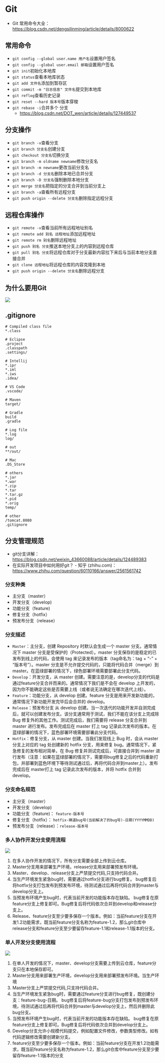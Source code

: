 # Git

* Git 常用命令大全：<https://blog.csdn.net/dengsilinming/article/details/8000622>

## 常用命令

* `git config --global user.name 用户名`设置用户签名
* `git config --global user.email 邮箱`设置用户签名
* `git init`初始化本地库
* `git status`查看本地库状态
* `git add 文件名`添加到暂存区
* `git commit -m "日志信息" 文件名`提交到本地库
* `git reflog`查看历史记录
* `git reset --hard 版本号`版本穿梭
* `git rebase -i`合并多个 分支
  * <https://blog.csdn.net/DOT_wen/article/details/127449537>

## 分支操作

* `git branch -v`查看分支
* `git branch 分支名`创建分支
* `git checkout 分支名`切换分支
* `git branch -m oldname newname`修改分支名
* `git branch -m newname`更改当前分支名
* `git branch -d 分支名`删除本地已合并分支
* `git branch -D 分支名`强制删除本地分支
* `git merge 分支名`把指定的分支合并到当前分支上
*  `git branch -a`查看所有远程分支 
*  `git push origin --delete 分支名`删除指定远程分支 

## 远程仓库操作

* `git remote -v`查看当前所有远程地址别名
* `git remote add 别名 远程地址`添加远程地址
* `git remote rm 别名`删除远程地址
* `git push 别名 分支`推送本地分支上的内容到远程仓库
* `git pull 别名 分支`将远程仓库对于分支最新内容拉下来后与当前本地分支直接合并
* `git clone 远程地址`将远程仓库的内容克隆到本地
* `git push origin --delete 分支名`删除远程分支

## 为什么要用Git

![](img/20220315085432.png)

## .gitignore

```
# Compiled class file
*.class

# Eclipse
.project
.classpath
.settings/

# Intellij
*.ipr
*.iml
*.iws
.idea/

# VS Code
.vscode/

# Maven
target/

# Gradle
build
.gradle

# Log file
*.log
log/

# out
**/out/

# Mac
.DS_Store

# others
*.jar
*.war
*.zip
*.tar
*.tar.gz
*.pid
*.orig
temp/

# other
/tomcat.8080
.gitignore
```

## 分支管理规范

* git分支详解：<https://blog.csdn.net/weixin_43660088/article/details/124489383>
* 在实际开发项目中如何用好git？ - 知乎 (zhihu.com)：<https://www.zhihu.com/question/60110166/answer/2561561742>

### 分支种类

* 主分支（master）
* 开发分支（develop)
* 功能分支（feature)
* 修复分支（hotfix）
* 预发布分支（release）

### 分支描述

* `Master`：主分支，创建 Repository 时默认会生成一个 master 分支。通常情况下 master 分支是受保护的（Protected）。master 分支保存的是稳定的已发布到线上的代码，会使用 tag 来记录发布的版本（tag命名为：tag  + “-” + “版本号”）。master 分支是不允许提交代码的，只能将代码合并（merge）到 master。在蓝绿部署的情况下，绿色部署环境需要部署此分支代码。
* `Develop`：开发分支，从 master 创建。需要注意的是，develop分支的代码是通过feature分支合并而来的。通常情况下我们是不会在 develop 上开发的，因为你不能确定这些是否需要上线（或者说无法确定在哪次迭代上线）。
* `Feature`：功能分支，从 develop 创建。feature 分支是用来开发新功能的，通常情况下新功能开发完毕后会合并的 develop。
* `Release`：预发布分支 从 develop 创建。当一次迭代的功能开发并自测完成后，就可以创建发布分支。该分支通常用于测试，我们不能在该分支上完成除Bug 修复外的其他工作。测试完成后，我们需要将 release 分支合并到 master 进行发布。发布完成后在 master 打上 tag 记录此次发布的版本。在蓝绿部署的情况下，蓝色部署环境需要部署此分支代码。
* `Hotfix`：修复分支，从 master 创建。当我们发现线上 Bug 时，会从 master 分支上对应的 tag 处创建新的 hotfix 分支，用来修复 bug。通常情况下，紧急修复的发布相对简单，在 Bug 修复并测试完成后，可直接合并到 master 进行发布（注意：如果在蓝绿部署的情况下，需要将bug修复之后的代码重新打包，并部署到蓝色环境下等待测试通过后，再将代码合并到master上）。发布完成后在 master打上 tag 记录此次发布的版本，并将 hotfix 合并到 develop。

### 分支命名规范

* 主分支（master）
* 开发分支（develop)
* 功能分支（feature)： `feature-版本号`
* 修复分支（hotfix）： `hotfix-禅道bug号(当前解决了的bug号)-日期(YYYYMMDD)`
* 预发布分支（release）：`release-版本号`

### 多人协作开发分支使用流程

![](https://img-blog.csdnimg.cn/20200521174159289.png)

1. 在多人协作开发的情况下，所有分支需要全部上传到云仓库。
2. Master分支用来部署生产环境，release分支用来部署预发布环境。
3. Master、develop、release分支上严禁提交代码,只支持代码合并。
4. 当生产环境发生紧急bug时，需要通过hotfix分支进行bug修复。 bug修复后将hotfix分支打包发布到预发布环境，待测试通过后再将代码合并到master与develop分支上。
5. 当预发布环境产生bug时，代表当前开发的功能版本存在缺陷。 bug修复在原feature分支上修复即可。Bug修复后将代码依次合并到develop和release分支上。
6. Release、feature分支至少要多保存一个版本。例如：当前feature分支在开发1.2功能需求，既当前feature分支名称为feature-1.2，那么git仓库中release分支和feature分支至少要留存feature-1.1和release-1.1版本的分支。

### 单人开发分支使用流程

![](https://img-blog.csdnimg.cn/20200521174214846.png)

1. 在单人开发的情况下，master、develop分支需要上传到云仓库，feature分支只在本地保存即可。
2. Master分支用来部署生产环境，develop分支用来部署预发布环境。当生产环境
3. Master分支上严禁提交代码,只支持代码合并。
4. 当生产环境发生紧急bug时，需要通过feature分支进行bug修复，既创建分支：feature-bug-日期。 bug修复后将feature-bug分支打包发布到预发布环境，待测试通过后再将代码合并到master与develop分支上，然后并删除此bug分支。
5. 当预发布环境产生bug时，代表当前开发的功能版本存在缺陷。 bug修复在原feature分支上修复即可。Bug修复后将代码依次合并到develop分支上。
6. Develop分支允许小规模代码提交，例如配置文件修改，参数类型修改。如有代码逻辑修改需要创建新分支。
7. feature分支至少要多保存一个版本。例如：当前feature分支在开发1.2功能需求，既当前feature分支名称为feature-1.2，那么git仓库中feature分支至少要留存feature-1.1版本的分支
